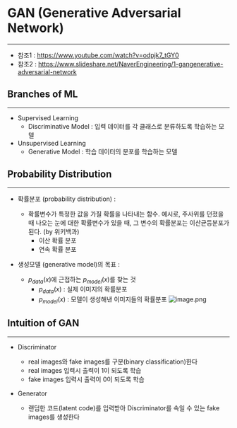 # GAN (Generative Adversarial Network)
----
* 참조1 : https://www.youtube.com/watch?v=odpjk7_tGY0
* 참조2 : https://www.slideshare.net/NaverEngineering/1-gangenerative-adversarial-network


## Branches of ML
----
* Supervised Learning
    * Discriminative Model : 입력 데이터를 각 클래스로 분류하도록 학습하는 모델
* Unsupervised Learning
    * Generative Model : 학습 데이터의 분포를 학습하는 모델
    
    
## Probability Distribution
----
* 확률분포 (probability distribution) :
    * 확률변수가 특정한 값을 가질 확률을 나타내는 함수. 예시로, 주사위를 던졌을 때 나오는 눈에 대한 확률변수가 있을 때, 그 변수의 확률분포는 이산균등분포가 된다. (by 위키백과)
        * 이산 확률 분포
        * 연속 확률 분포


* 생성모델 (generative model)의 목표 :
    * $p_{data}(x)$에 근접하는 $p_{model}(x)$를 찾는 것
        * $p_{data}(x)$ : 실제 이미지의 확률분포
        * $p_{model}(x)$ : 모델이 생성해낸 이미지들의 확률분포
        ![image.png](attachment:image.png)
        
        

## Intuition of GAN
----

* Discriminator
    * real images와 fake images를 구분(binary classification)한다
    * real images 입력시 출력이 1이 되도록 학습
    * fake images 입력시 출력이 0이 되도록 학습
    
    
* Generator
    * 랜덤한 코드(latent code)를 입력받아 Discriminator를 속일 수 있는 fake images를 생성한다
    

